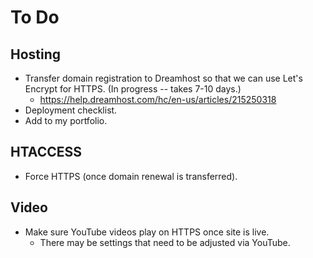 # To Do

## Hosting

- Transfer domain registration to Dreamhost so that we can use Let's Encrypt for HTTPS. (In progress -- takes 7-10 days.)
  - https://help.dreamhost.com/hc/en-us/articles/215250318
- Deployment checklist.
- Add to my portfolio.


## HTACCESS

- Force HTTPS (once domain renewal is transferred).


## Video

- Make sure YouTube videos play on HTTPS once site is live.
  - There may be settings that need to be adjusted via YouTube.